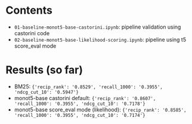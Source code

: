# Contents

- `01-baseline-monot5-base-castorini.ipynb`: pipeline validation using castorini code
- `02-baseline-monot5-base-likelihood-scoring.ipynb`: pipeline using t5 score_eval mode

# Results (so far)
- BM25: `{'recip_rank': '0.8529', 'recall_1000': '0.3955', 'ndcg_cut_10': '0.5947'}`
- monot5-base castorini default: `{'recip_rank': '0.8607', 'recall_1000': '0.3955', 'ndcg_cut_10': '0.7178'}`
- monot5-base score_eval mode (likelihood): `{'recip_rank': '0.8585', 'recall_1000': '0.3955', 'ndcg_cut_10': '0.7174'}`



